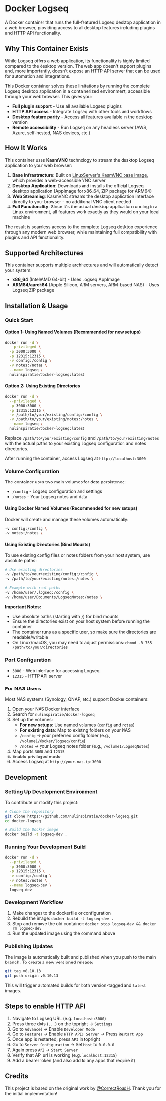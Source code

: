 # Docker Logseq

A Docker container that runs the full-featured Logseq desktop application in a web browser, providing access to all desktop features including plugins and HTTP API functionality.

## Why This Container Exists

While Logseq offers a web application, its functionality is highly limited compared to the desktop version. The web app doesn't support plugins and, more importantly, doesn't expose an HTTP API server that can be used for automation and integrations.

This Docker container solves these limitations by running the complete Logseq desktop application in a containerized environment, accessible through your web browser. This gives you:

- **Full plugin support** - Use all available Logseq plugins
- **HTTP API access** - Integrate Logseq with other tools and workflows
- **Desktop feature parity** - Access all features available in the desktop version
- **Remote accessibility** - Run Logseq on any headless server (AWS, Azure, self-hosted, NAS devices, etc.)

## How It Works

This container uses **KasmVNC** technology to stream the desktop Logseq application to your web browser:

1. **Base Infrastructure**: Built on [LinuxServer's KasmVNC base image](https://github.com/linuxserver/docker-baseimage-kasmvnc), which provides a web-accessible VNC server
2. **Desktop Application**: Downloads and installs the official Logseq desktop application (AppImage for x86_64, ZIP package for ARM64)
3. **Web Streaming**: KasmVNC streams the desktop application interface directly to your browser - no additional VNC client needed
4. **Full Functionality**: Since it's the actual desktop application running in a Linux environment, all features work exactly as they would on your local machine

The result is seamless access to the complete Logseq desktop experience through any modern web browser, while maintaining full compatibility with plugins and API functionality.

## Supported Architectures

This container supports multiple architectures and will automatically detect your system:

- **x86_64** (Intel/AMD 64-bit) - Uses Logseq AppImage
- **ARM64/aarch64** (Apple Silicon, ARM servers, ARM-based NAS) - Uses Logseq ZIP package

## Installation & Usage

### Quick Start

#### Option 1: Using Named Volumes (Recommended for new setups)

```bash
docker run -d \
  --privileged \
  -p 3000:3000 \
  -p 12315:12315 \
  -v config:/config \
  -v notes:/notes \
  --name logseq \
  nulinspiratie/docker-logseq:latest
```

#### Option 2: Using Existing Directories

```bash
docker run -d \
  --privileged \
  -p 3000:3000 \
  -p 12315:12315 \
  -v /path/to/your/existing/config:/config \
  -v /path/to/your/existing/notes:/notes \
  --name logseq \
  nulinspiratie/docker-logseq:latest
```

Replace `/path/to/your/existing/config` and `/path/to/your/existing/notes` with the actual paths to your existing Logseq configuration and notes directories.

After running the container, access Logseq at `http://localhost:3000`

### Volume Configuration

The container uses two main volumes for data persistence:

- `/config` - Logseq configuration and settings
- `/notes` - Your Logseq notes and data

#### Using Docker Named Volumes (Recommended for new setups)

Docker will create and manage these volumes automatically:

```bash
-v config:/config \
-v notes:/notes \
```

#### Using Existing Directories (Bind Mounts)

To use existing config files or notes folders from your host system, use absolute paths:

```bash
# Use existing directories
-v /path/to/your/existing/config:/config \
-v /path/to/your/existing/notes:/notes \

# Example with real paths
-v /home/user/.logseq:/config \
-v /home/user/Documents/LogseqNotes:/notes \
```

**Important Notes:**

- Use absolute paths (starting with `/`) for bind mounts
- Ensure the directories exist on your host system before running the container
- The container runs as a specific user, so make sure the directories are readable/writable
- On Linux/macOS, you may need to adjust permissions: `chmod -R 755 /path/to/your/directories`

### Port Configuration

- `3000` - Web interface for accessing Logseq
- `12315` - HTTP API server

### For NAS Users

Most NAS systems (Synology, QNAP, etc.) support Docker containers:

1. Open your NAS Docker interface
2. Search for `nulinspiratie/docker-logseq`
3. Set up the volumes:
   - **For new setups**: Use named volumes (`config` and `notes`)
   - **For existing data**: Map to existing folders on your NAS
   - `/config` → your preferred config folder (e.g., `/volume1/docker/logseq/config`)
   - `/notes` → your Logseq notes folder (e.g., `/volume1/LogseqNotes`)
4. Map ports `3000` and `12315`
5. Enable privileged mode
6. Access Logseq at `http://your-nas-ip:3000`

## Development

### Setting Up Development Environment

To contribute or modify this project:

```bash
# Clone the repository
git clone https://github.com/nulinspiratie/docker-logseq.git
cd docker-logseq

# Build the Docker image
docker build -t logseq-dev .
```

### Running Your Development Build

```bash
docker run -d \
  --privileged \
  -p 3000:3000 \
  -p 12315:12315 \
  -v config:/config \
  -v notes:/notes \
  --name logseq-dev \
  logseq-dev
```

### Development Workflow

1. Make changes to the dockerfile or configuration
2. Rebuild the image: `docker build -t logseq-dev .`
3. Stop and remove the old container: `docker stop logseq-dev && docker rm logseq-dev`
4. Run the updated image using the command above

### Publishing Updates

The image is automatically built and published when you push to the main branch. To create a new versioned release:

```bash
git tag v0.10.13
git push origin v0.10.13
```

This will trigger automated builds for both version-tagged and `latest` images.

## Steps to enable HTTP API

1. Navigate to Logseq URL (e.g. `localhost:3000`)
2. Press three dots (`...`) on the topright -> `Settings`
3. Go to `Advanced` -> Enable `Developer Mode`
4. Go to `Features` -> Enable `HTTP APIs Server` -> Press `Restart App`
5. Once app is restarted, press `API` in topright
6. Go to `Server Configuration` -> Set `Host` to `0.0.0.0`
7. Again press `API` -> `Start Server`
8. Verify that API url is working (e.g. `localhost:12315`)
9. Add a bearer token (and also add to any apps that require it)

## Credits

This project is based on the original work by [@CorrectRoadH](https://github.com/CorrectRoadH/docker-logseq). Thank you for the initial implementation!
